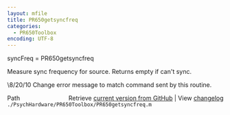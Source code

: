 ```yaml
---
layout: mfile
title: PR650getsyncfreq
categories:
  - PR650Toolbox
encoding: UTF-8
---
```


syncFreq = PR650getsyncfreq

Measure sync frequency for source.  Returns
empty if can't sync.

\8/20/10  Change error message to match command sent by this routine.


<div class="code_header" style="text-align:right;">
  <span style="float:left;">Path&nbsp;&nbsp;</span> <span class="counter">Retrieve <a href=
  "https://raw.github.com/Psychtoolbox-3/Psychtoolbox-3/beta/./PsychHardware/PR650Toolbox/PR650getsyncfreq.m">current version from GitHub</a> | View <a href=
  "https://github.com/Psychtoolbox-3/Psychtoolbox-3/commits/beta/./PsychHardware/PR650Toolbox/PR650getsyncfreq.m">changelog</a></span>
</div>
<div class="code">
  <code>./PsychHardware/PR650Toolbox/PR650getsyncfreq.m</code>
</div>
